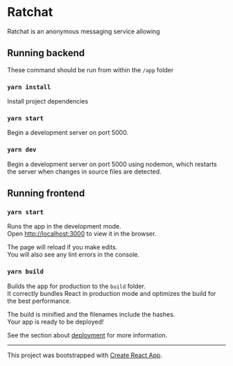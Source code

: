 # Ratchat

Ratchat is an anonymous messaging service allowing 

## Running backend
These command should be run from within the `/app` folder
### `yarn install`

Install project dependencies

### `yarn start`

Begin a development server on port 5000.

### `yarn dev`

Begin a development server on port 5000 using nodemon, which restarts the server when changes in source files are detected.

## Running frontend
### `yarn start`

Runs the app in the development mode.\
Open [http://localhost:3000](http://localhost:3000) to view it in the browser.

The page will reload if you make edits.\
You will also see any lint errors in the console.
### `yarn build`

Builds the app for production to the `build` folder.\
It correctly bundles React in production mode and optimizes the build for the best performance.

The build is minified and the filenames include the hashes.\
Your app is ready to be deployed!

See the section about [deployment](https://facebook.github.io/create-react-app/docs/deployment) for more information.

---
This project was bootstrapped with [Create React App](https://github.com/facebook/create-react-app).
